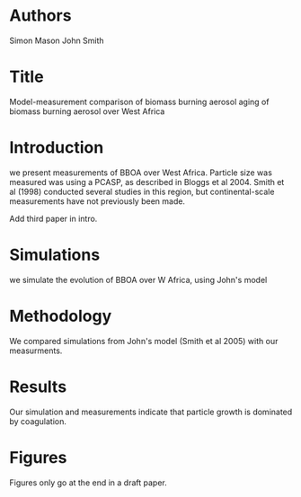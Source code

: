 # Authors
Simon Mason
John Smith

# Title
Model-measurement comparison of biomass burning aerosol 
aging of biomass burning aerosol over West Africa

# Introduction
we present measurements of BBOA over West Africa.
Particle size was measured was using a PCASP, 
as described in Bloggs et al 2004.
Smith et al (1998) conducted several studies in 
this region, but continental-scale measurements
have not previously been made.

Add third paper in intro.

# Simulations 
we simulate the evolution of BBOA over W Africa,
using John's model

# Methodology
We compared simulations from John's model
(Smith et al 2005) with our measurments.

# Results
Our simulation and measurements indicate that particle growth 
is dominated by coagulation.

# Figures 
Figures only go at the end in a draft paper.
